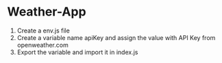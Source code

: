 # Weather-App
1. Create a env.js file
2. Create a variable name apiKey and assign the value with API Key from openweather.com
3. Export the variable and import it in index.js

